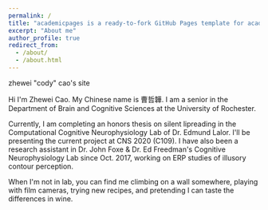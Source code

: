 ```yaml
---
permalink: /
title: "academicpages is a ready-to-fork GitHub Pages template for academic personal websites"
excerpt: "About me"
author_profile: true
redirect_from: 
  - /about/
  - /about.html
---
```


zhewei "cody" cao's site

Hi I'm Zhewei Cao. My Chinese name is 曹哲韡. I am a senior in the Department of Brain and Cognitive Sciences at the University of Rochester. 

Currently, I am completing an honors thesis on silent lipreading in the Computational Cognitive Neurophysiology Lab of Dr. Edmund Lalor. I'll be presenting the current project at CNS 2020 (C109).  I have also been a research assistant in Dr. John Foxe & Dr. Ed Freedman's Cognitive Neurophysiology Lab since Oct. 2017, working on ERP studies of illusory contour perception.

When I'm not in lab, you can find me climbing on a wall somewhere, playing with film cameras, trying new recipes, and pretending I can taste the differences in wine.
